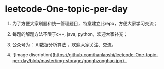 # leetcode-One-topic-per-day
1. 为了方便大家刷题和统一管理题目，特意建立此repo，方便大家学习交流；

2. 每题的解题方法不限于c++, java, python，欢迎大家补充；

3. 公众号为： AI数据分析算法 ，欢迎大家关注、交流。

4. ![Image discription](https://github.com/hanlaoshi/leetcode-One-topic-per-day/blob/master/img-storage/gonghzonghao.jpg）
